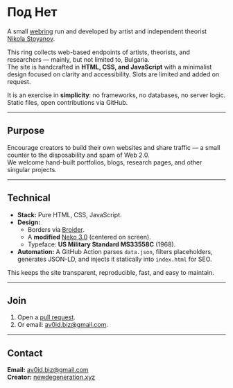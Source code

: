 # Под Нет

A small [webring](https://en.wikipedia.org/wiki/Webring) run and developed by artist and independent theorist [Nikola Stoyanov](https://newdegeneration.xyz/bio/).

This ring collects web-based endpoints of artists, theorists, and researchers — mainly, but not limited to, Bulgaria.  
The site is handcrafted in **HTML, CSS, and JavaScript** with a minimalist design focused on clarity and accessibility. Slots are limited and added on request.

It is an exercise in **simplicity**: no frameworks, no databases, no server logic. Static files, open contributions via GitHub.

---

## Purpose

Encourage creators to build their own websites and share traffic — a small counter to the disposability and spam of Web 2.0.  
We welcome hand-built portfolios, blogs, research pages, and other singular projects.

---

## Technical

- **Stack:** Pure HTML, CSS, JavaScript.  
- **Design:**  
  - Borders via [Broider](https://maxbittker.github.io/broider/).  
  - A **modified** [Neko 3.0](https://webneko.net/) (centered on screen).  
  - Typeface: **US Military Standard MS33558C** (1968).  
- **Automation:** A GitHub Action parses `data.json`, filters placeholders, generates JSON-LD, and injects it statically into `index.html` for SEO.

This keeps the site transparent, reproducible, fast, and easy to maintain.

---

## Join

1. Open a [pull request](https://github.com/xenotation/webring/pulls).  
2. Or email: [av0id.biz@gmail.com](mailto:av0id.biz@gmail.com).

---

## Contact

**Email:** [av0id.biz@gmail.com](mailto:av0id.biz@gmail.com)  
**Creator:** [newdegeneration.xyz](https://newdegeneration.xyz)
